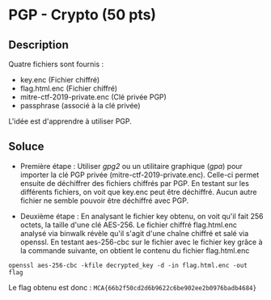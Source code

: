 # PGP - Crypto (50 pts)

## Description

Quatre fichiers sont fournis :
- key.enc (Fichier chiffré)
- flag.html.enc (Fichier chiffré)
- mitre-ctf-2019-private.enc (Clé privée PGP)
- passphrase (associé à la clé privée)

L'idée est d'apprendre à utiliser PGP.

## Soluce

- Première étape :
Utiliser *gpg2* ou un utilitaire graphique (*gpa*) pour importer la clé PGP privée (mitre-ctf-2019-private.enc).
Celle-ci permet ensuite de déchiffrer des fichiers chiffrés par PGP. En testant sur les différents fichiers, on voit que
key.enc peut être déchiffré. Aucun autre fichier ne semble pouvoir être déchiffré avec PGP.

- Deuxième étape :
En analysant le fichier key obtenu, on voit qu'il fait 256 octets, la taille d'une clé AES-256.
Le fichier chiffré flag.html.enc analysé via binwalk révèle qu'il s'agit d'une chaîne chiffré et salé via openssl.
En testant aes-256-cbc sur le fichier avec le fichier key grâce à la commande suivante, on obtient le contenu du fichier flag.html.enc

`openssl aes-256-cbc -kfile decrypted_key -d -in flag.html.enc -out flag`

Le flag obtenu est donc : 
`MCA{66b2f50cd2d6b9622c6be902ee2b0976badb4684}`
